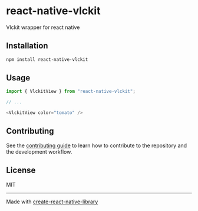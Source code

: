 # react-native-vlckit

Vlckit wrapper for react native

## Installation

```sh
npm install react-native-vlckit
```

## Usage


```js
import { VlckitView } from "react-native-vlckit";

// ...

<VlckitView color="tomato" />
```


## Contributing

See the [contributing guide](CONTRIBUTING.md) to learn how to contribute to the repository and the development workflow.

## License

MIT

---

Made with [create-react-native-library](https://github.com/callstack/react-native-builder-bob)
